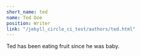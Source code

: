 ```yaml
---
short_name: ted
name: Ted Doe
position: Writer
link: "/jekyll_circle_ci_test/authors/ted.html"
---
```

Ted has been eating fruit since he was baby.